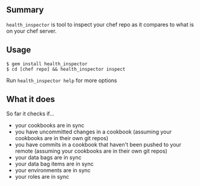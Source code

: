 ## Summary

`health_inspector` is tool to inspect your chef repo as it compares to what is
on your chef server.

## Usage

    $ gem install health_inspector
    $ cd [chef repo] && health_inspector inspect

Run `health_inspector help` for more options

## What it does

So far it checks if...

* your cookbooks are in sync
* you have uncommitted changes in a cookbook (assuming your cookbooks are in
  their own git repos)
* you have commits in a cookbook that haven't been pushed to your remote
  (assuming your cookbooks are in their own git repos)
* your data bags are in sync
* your data bag items are in sync
* your environments are in sync
* your roles are in sync

